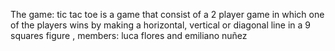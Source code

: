 The game: tic tac toe is a game that consist of a 2 player game in which one of the players wins by making a horizontal, vertical or diagonal line in a 9 squares figure                                           , members: luca flores and emiliano nuñez 
